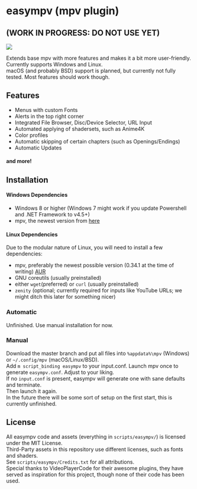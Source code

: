 # easympv (mpv plugin)
## (WORK IN PROGRESS: DO NOT USE YET)  
![](https://smto.pw/mpv/images/preview.png)


Extends base mpv with more features and makes it a bit more user-friendly.  
Currently supports Windows and Linux.  
macOS (and probably BSD) support is planned, but currently not fully tested.
Most features should work though.

## Features
- Menus with custom Fonts
- Alerts in the top right corner
- Integrated File Browser, Disc/Device Selector, URL Input
- Automated applying of shadersets, such as Anime4K
- Color profiles
- Automatic skipping of certain chapters (such as Openings/Endings)
- Automatic Updates
#### and more!
## Installation
#### Windows Dependencies
- Windows 8 or higher (Windows 7 might work if you update Powershell and .NET Framework to v4.5+)
- mpv, the newest version from [here](https://sourceforge.net/projects/mpv-player-windows/files/64bit/)

#### Linux Dependencies
Due to the modular nature of Linux, you will need to install a few dependencies:
- mpv, preferably the newest possible version (0.34.1 at the time of writing) [AUR](https://aur.archlinux.org/packages/mpv-build-git)
- GNU coreutils (usually preinstalled)
- either `wget`(preferred) or `curl` (usually preinstalled)
- `zenity` (optional; currently required for inputs like YouTube URLs; we might ditch this later for something nicer)

### Automatic
Unfinished. Use manual installation for now.
  
[//]: # (This sentence will be here once this is finished: Download the latest version from https://smto.pw/mpv/?#downloads.)
### Manual
Download the master branch and put all files into `%appdata%\mpv` (Windows) or `~/.config/mpv` (macOS/Linux/BSD).  
Add `m script_binding easympv` to your input.conf. Launch mpv once to generate `easympv.conf`. Adjust to your liking.  
If no `input.conf` is present, easympv will generate one with sane defaults and terminate.  
Then launch it again.  
In the future there will be some sort of setup on the first start, this is currently unfinished.  

## License
All easympv code and assets (everything in `scripts/easympv/`) is licensed under the MIT License.  
Third-Party assets in this repository use different licenses, such as fonts and shaders.  
See `scripts/easympv/Credits.txt` for all attributions.  
Special thanks to VideoPlayerCode for their awesome plugins, they have served as inspiration for this project, though none of their code has been used.  
